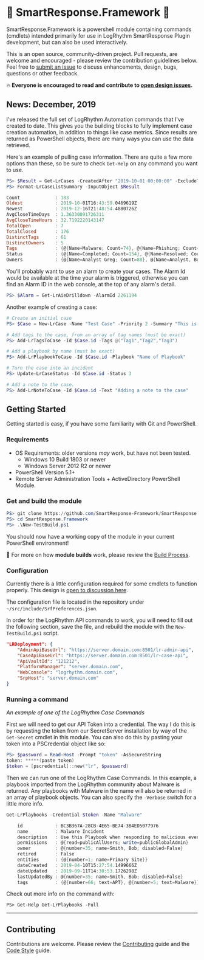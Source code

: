 <!-- markdownlint-disable MD026 -->
# :dizzy: SmartResponse.Framework :dizzy:

SmartResponse.Framework is a powershell module containing commands (cmdlets) intended primarily for use in LogRhythm SmartResponse Plugin development, but can also be used interactively.  

This is an open source, community-driven project. Pull requests, are welcome and encouraged - please review the contribution guidelines below. Feel free to [submit an issue](https://github.com/SmartResponse-Framework/SmartResponse.Framework/issues) to discuss enhancements, design, bugs, questions or other feedback.

:fire: **Everyone is encouraged to read and contribute to [open design issues](https://github.com/SmartResponse-Framework/SmartResponse.Framework/issues).**

## News: December, 2019

I've released the full set of LogRhythm Automation commands that I've created to date.  This gives you the building blocks to fully implement case creation automation, in addition to things like case metrics. Since results are returned as PowerShell objects, there are many ways you can use the data retrieved.

Here's an example of pulling case information.  There are quite a few more options than these, so be sure to check `Get-Help` on any command you want to use.

```powershell
PS> $Result = Get-LrCases -CreatedAfter "2019-10-01 00:00:00" -ExcludeTags @("Testing", "API Testing")
PS> Format-LrCaseListSummary -InputObject $Result

Count             : 183
Oldest            : 2019-10-01T16:43:59.0469619Z
Newest            : 2019-12-16T21:48:54.4880726Z
AvgCloseTimeDays  : 1.36330091726311
AvgCloseTimeHours : 32.7192220143147
TotalOpen         : 7
TotalClosed       : 176
DistinctTags      : 61
DistinctOwners    : 5
Tags              : {@{Name=Malware; Count=74}, @{Name=Phishing; Count=67}, @{Name=pdf; Count=26}, @{Name=Remediated Successfully; Count=40}...}
Status            : {@{Name=Completed; Count=154}, @{Name=Resolved; Count=20}, @{Name=Created; Count=7}, @{Name=Mitigated; Count=2}}
Owners            : {@{Name=Analyst Greg; Count=88}, @{Name=Analyst, Bob; Count=49}, @{Name=Analyst, Dwight; Count=11}, @{Name=Analyst, Ben; Count=25}...}
```

You'll probably want to use an alarm to create your cases.  The Alarm Id would be available at the time your alarm is triggered, otherwise you can find an Alarm ID in the web console, at the top of any alarm's detail. 

```powershell
PS> $Alarm = Get-LrAieDrilldown -AlarmId 2261194
```

Another example of creating a case:

```powershell
# Create an initial case
PS> $Case = New-LrCase -Name "Test Case" -Priority 2 -Summary "This is a new case!" -DueDate "2019-12-17 16:00:00" -AlarmNumbers $Alarm.AlarmID

# Add tags to the case, from an array of tag names (must be exact)
PS> Add-LrTagsToCase -Id $Case.id -Tags @("Tag1","Tag2","Tag3")

# Add a playbook by name (must be exact)
PS> Add-LrPlaybookToCase -Id $Case.id -Playbook "Name of Playbook"

# Turn the case into an incident
PS> Update-LrCaseStatus -Id $Case.id -Status 3

# Add a note to the case.
PS> Add-LrNoteToCase -Id $Case.id -Text "Adding a note to the case"
```

## Getting Started

Getting started is easy, if you have some familiarity with Git and PowerShell.

### Requirements

* OS Requirements: older versions *may* work, but have not been tested.
  * Windows 10 Build 1803 or newer
  * Windows Server 2012 R2 or newer
* PowerShell Version 5.1+
* Remote Server Administration Tools + ActiveDirectory PowerShell Module.

### Get and build the module

```powershell
PS> git clone https://github.com/SmartResponse-Framework/SmartResponse.Framework
PS> cd SmartResponse.Framework
PS> .\New-TestBuild.ps1
```

You should now have a working copy of the module in your current PowerShell environment!

:hammer: For more on how **module builds** work, please review the [Build Process](build/readme.md).

### Configuration

Currently there is a little configuration required for some cmdlets to function properly. This design is [open to discussion here](https://github.com/SmartResponse-Framework/SmartResponse.Framework/issues/1).

The configuration file is located in the repository under `~/src/include/SrfPreferences.json`.

In order for the LogRhythm API commands to work, you will need to fill out the following section, save the file, and rebuild the module with the `New-TestBuild.ps1` script.

```json
"LRDeployment": {
    "AdminApiBaseUrl": "https://server.domain.com:8501/lr-admin-api",
    "CaseApiBaseUrl": "https://server.domain.com:8501/lr-case-api",
    "ApiVaultId": "121212",
    "PlatformManager": "server.domain.com",
    "WebConsole": "logrhythm.domain.com",
    "SrpHost": "server.domain.com"
}
```


### Running a command

*An example of one of the LogRhythm Case Commands*

First we will need to get our API Token into a credential. The way I do this is by requesting the token from our SecretServer installation by way of the `Get-Secret` cmdlet in this module.  You can also do this by pasting your token into a PSCredential object like so:

```powershell
PS> $password = Read-Host -Prompt "token" -AsSecureString
token: *****(paste token)
$token = [pscredential]::new("lr", $password)
```

Then we can run one of the LogRhythm Case Commands. In this example, a playbook imported from the LogRhythm community about Malware is returned. Any playbooks with Malware in the name will also be returned in an array of playbook objects. You can also specify the `-Verbose` switch for a little more info.

```powershell
Get-LrPlaybooks -Credential $token -Name "Malware"

    id            : BC3B367A-28CB-4E65-BE74-3B4ED5077976
    name          : Malware Incident
    description   : Use this Playbook when responding to malicious events that use an exploit code targeting vulnerable services instead of using a compiled malicious binary, typically known as a virus.
    permissions   : @{read=publicAllUsers; write=publicGlobalAdmin}
    owner         : @{number=35; name=Smith, Bob; disabled=False}
    retired       : False
    entities      : {@{number=1; name=Primary Site}}
    dateCreated   : 2019-04-10T15:27:54.1499666Z
    dateUpdated   : 2019-09-11T14:30:53.1726298Z
    lastUpdatedBy : @{number=35; name=Smith, Bob; disabled=False}
    tags          : {@{number=66; text=APT}, @{number=5; text=Malware}}
```

Check out more info on the command with:

`PS> Get-Help Get-LrPlaybooks -Full`

---------

## Contributing

Contributions are welcome. Please review the [Contributing](CONTRIBUTING.md) guide and the [Code Style](CODESTYLE.md) guide.

